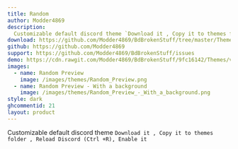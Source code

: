 ```yaml
---
title: Random
author: Modder4869
description:
  Customizable default discord theme `Download it , Copy it to themes folder , Reload Discord (Ctrl +R), Enable it`
download: https://github.com/Modder4869/BdBrokenStuff/tree/master/Themes/v1
github: https://github.com/Modder4869
support: https://github.com/Modder4869/BdBrokenStuff/issues
demo: https://cdn.rawgit.com/Modder4869/BdBrokenStuff/9fc16142/Themes/v1/random.theme.css
images:
  - name: Random Preview
    image: /images/themes/Random_Preview.png
  - name: Random Preview - With a background
    image: /images/themes/Random_Preview_-_With_a_background.png
style: dark   
ghcommentid: 21
layout: product
---
```

Customizable default discord theme `Download it , Copy it to themes folder , Reload Discord (Ctrl +R), Enable it`